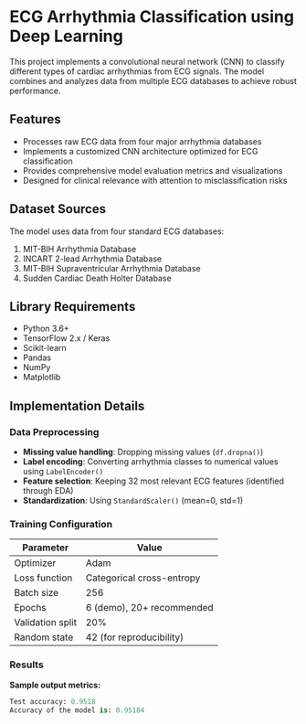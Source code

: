 # ECG Arrhythmia Classification using Deep Learning

This project implements a convolutional neural network (CNN) to classify different types of cardiac arrhythmias from ECG signals. The model combines and analyzes data from multiple ECG databases to achieve robust performance.

## Features

- Processes raw ECG data from four major arrhythmia databases
- Implements a customized CNN architecture optimized for ECG classification
- Provides comprehensive model evaluation metrics and visualizations
- Designed for clinical relevance with attention to misclassification risks

## Dataset Sources

The model uses data from four standard ECG databases:
1. MIT-BIH Arrhythmia Database
2. INCART 2-lead Arrhythmia Database
3. MIT-BIH Supraventricular Arrhythmia Database
4. Sudden Cardiac Death Holter Database

## Library Requirements

- Python 3.6+
- TensorFlow 2.x / Keras
- Scikit-learn
- Pandas
- NumPy
- Matplotlib

## Implementation Details

### Data Preprocessing
- **Missing value handling**: Dropping missing values (`df.dropna()`)
- **Label encoding**: Converting arrhythmia classes to numerical values using `LabelEncoder()`
- **Feature selection**: Keeping 32 most relevant ECG features (identified through EDA)
- **Standardization**: Using `StandardScaler()` (mean=0, std=1)

### Training Configuration
| Parameter          | Value                          |
|--------------------|--------------------------------|
| Optimizer          | Adam                           |
| Loss function      | Categorical cross-entropy      |
| Batch size         | 256                            |
| Epochs             | 6 (demo), 20+ recommended      |
| Validation split   | 20%                            |
| Random state       | 42 (for reproducibility)       |

### Results
**Sample output metrics:**
```python
Test accuracy: 0.9518
Accuracy of the model is: 0.95184
